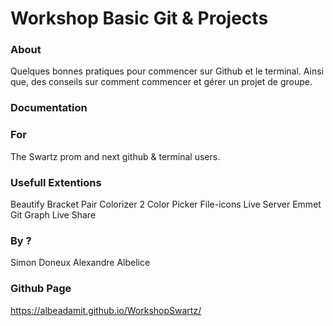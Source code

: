 # Workshop Basic Git & Projects

### About

Quelques bonnes pratiques pour commencer sur Github et le terminal.
Ainsi que, des conseils sur comment commencer et gérer un projet de groupe.

### Documentation

### For

The Swartz prom and next github & terminal users.

### Usefull Extentions

Beautify
Bracket Pair Colorizer 2
Color Picker
File-icons
Live Server
Emmet
Git Graph
Live Share
### By ?

Simon Doneux
Alexandre Albelice

### Github Page
https://albeadamit.github.io/WorkshopSwartz/
